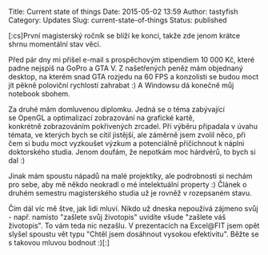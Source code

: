 Title: Current state of things
Date: 2015-05-02 13:59
Author: tastyfish
Category: Updates
Slug: current-state-of-things
Status: published

\[:cs\]První magisterský ročník se blíží ke konci, takže zde jenom
krátce shrnu momentální stav věcí.

Před pár dny mi přišel e-mail s prospěchovým stipendiem 10 000 Kč, které
padne nejspíš na GoPro a GTA V. Z našetřených peněz mám objednaný
desktop, na kterém snad GTA rozjedu na 60 FPS a konzolisti se budou moct
jít pěkně poloviční rychlostí zahrabat :) A Windowsu dá konečně můj
notebook sbohem.

Za druhé mám domluvenou diplomku. Jedná se o téma zabývající se OpenGL a
optimalizací zobrazování na grafické kartě, konkrétně zobrazováním
pokřivených zrcadel. Při výběru připadala v úvahu témata, ve kterých
bych se cítil jistější, ale záměrně jsem zvolil něco, při čem si budu
moct vyzkoušet výzkum a potenciálně přičichnout k náplni doktorského
studia. Jenom doufám, že nepotkám moc hárdvérů, to bych si dal :)

Jinak mám spoustu nápadů na malé projektíky, ale podrobnosti si nechám
pro sebe, aby mě někdo neokradl o mé intelektuální property :) Článek o
druhém semestru magisterského studia už je rovněž v rozepsaném stavu.

Čím dál víc mě štve, jak lidi mluví. Nikdo už dneska nepoužívá zájmeno
svůj - např. namísto "zašlete svůj životopis" uvidíte všude "zašlete váš
životopis". To vám teda nic nezašlu. V prezentacích na Excel@FIT jsem
opět slyšel spoustu vět typu "Chtěl jsem dosáhnout vysokou efektivitu".
Běžte se s takovou mluvou bodnout :)\[:\]

